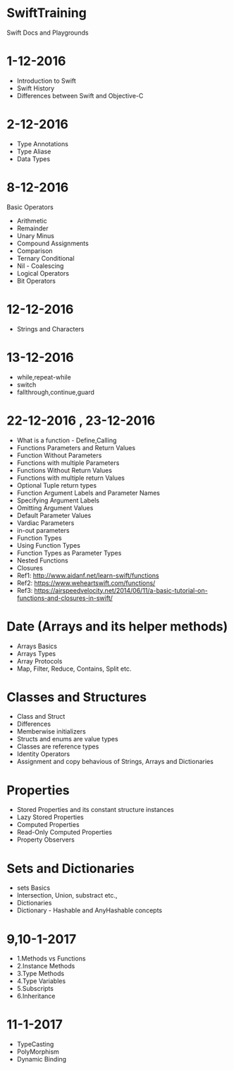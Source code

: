 # SwiftTraining
Swift Docs and Playgrounds


# 1-12-2016
- Introduction to Swift
- Swift History
- Differences between Swift and Objective-C

# 2-12-2016
- Type Annotations
- Type Aliase
- Data Types

# 8-12-2016
Basic Operators
- Arithmetic
- Remainder
- Unary Minus
- Compound Assignments
- Comparison
- Ternary Conditional
- Nil - Coalescing
- Logical Operators
- Bit Operators

# 12-12-2016
- Strings and Characters

# 13-12-2016
- while,repeat-while
- switch
- fallthrough,continue,guard

# 22-12-2016 , 23-12-2016
- What is a function - Define,Calling
- Functions Parameters and Return Values
- Function Without Parameters
- Functions with multiple Parameters
- Functions Without Return Values
- Functions with multiple return Values
- Optional Tuple return types
- Function Argument Labels and Parameter Names
- Specifying Argument Labels
- Omitting Argument Values
- Default Parameter Values
- Vardiac Parameters
- in-out parameters
- Function Types
- Using Function Types
- Function Types as Parameter Types
- Nested Functions
- Closures
- Ref1: http://www.aidanf.net/learn-swift/functions
- Ref2: https://www.weheartswift.com/functions/
- Ref3: https://airspeedvelocity.net/2014/06/11/a-basic-tutorial-on-functions-and-closures-in-swift/

# Date (Arrays and its helper methods)
- Arrays Basics
- Arrays Types
- Array Protocols
- Map, Filter, Reduce, Contains, Split etc.

# Classes and Structures
- Class and Struct
- Differences
- Memberwise initializers
- Structs and enums are value types
- Classes are reference types
- Identity Operators
- Assignment and copy behavious of Strings, Arrays and Dictionaries

# Properties
- Stored Properties and its constant structure instances
- Lazy Stored Properties
- Computed Properties
- Read-Only Computed Properties
- Property Observers

# Sets and Dictionaries
- sets Basics
- Intersection, Union, substract etc.,
- Dictionaries
- Dictionary - Hashable and AnyHashable concepts

# 9,10-1-2017
- 1.Methods vs Functions
- 2.Instance Methods
- 3.Type Methods
- 4.Type Variables
- 5.Subscripts
- 6.Inheritance

# 11-1-2017
- TypeCasting
- PolyMorphism
- Dynamic Binding
